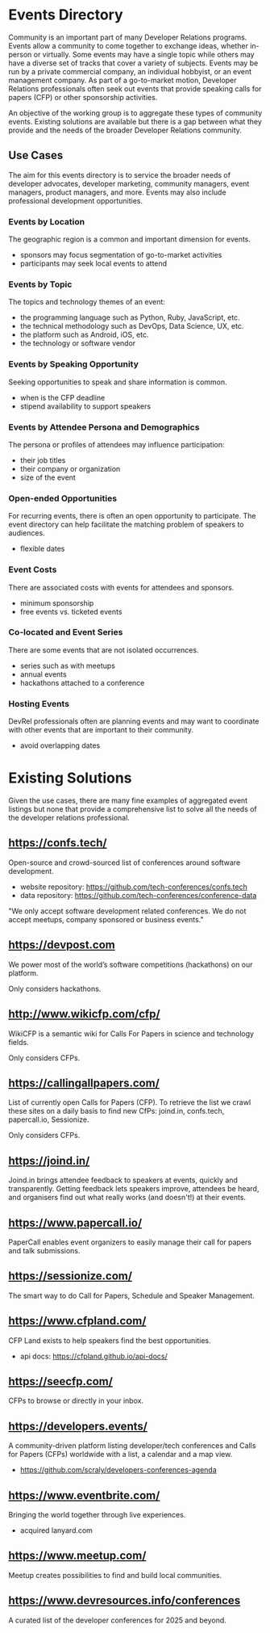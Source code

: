 # Events Directory

Community is an important part of many Developer Relations programs. Events allow a community to come together to exchange ideas, whether in-person or virtually. Some events may have a single topic while others may have a diverse set of tracks that cover a variety of subjects. Events may be run by a private commercial company, an individual hobbyist, or an event management company. As part of a go-to-market motion, Developer Relations professionals often seek out events that provide speaking calls for papers (CFP) or other sponsorship activities.

An objective of the working group is to aggregate these types of community events. Existing solutions are available but there is a gap between what they provide and the needs of the broader Developer Relations community. 

## Use Cases

The aim for this events directory is to service the broader needs of developer advocates, developer marketing, community managers, event managers, product managers, and more. Events may also include professional development opportunities.

### Events by Location

The geographic region is a common and important dimension for events.
- sponsors may focus segmentation of go-to-market activities
- participants may seek local events to attend

### Events by Topic

The topics and technology themes of an event:
- the programming language such as Python, Ruby, JavaScript, etc.
- the technical methodology such as DevOps, Data Science, UX, etc.
- the platform such as Android, iOS, etc.
- the technology or software vendor 

### Events by Speaking Opportunity

Seeking opportunities to speak and share information is common.
- when is the CFP deadline
- stipend availability to support speakers

### Events by Attendee Persona and Demographics

The persona or profiles of attendees may influence participation:
- their job titles
- their company or organization
- size of the event

### Open-ended Opportunities

For recurring events, there is often an open opportunity to participate. The event directory can help facilitate the matching problem of speakers to audiences.
- flexible dates

### Event Costs

There are associated costs with events for attendees and sponsors.
- minimum sponsorship
- free events vs. ticketed events

### Co-located and Event Series

There are some events that are not isolated occurrences.
- series such as with meetups
- annual events
- hackathons attached to a conference

### Hosting Events

DevRel professionals often are planning events and may want to coordinate with other events that are important to their community.
- avoid overlapping dates

# Existing Solutions

Given the use cases, there are many fine examples of aggregated event listings but none that provide a comprehensive list to solve all the needs of the developer relations professional.

## https://confs.tech/
Open-source and crowd-sourced list of conferences around software development.
- website repository: https://github.com/tech-conferences/confs.tech
- data repository: https://github.com/tech-conferences/conference-data

"We only accept software development related conferences. We do not accept meetups, company sponsored or business events."

## https://devpost.com
We power most of the world’s software competitions (hackathons) on our platform.

Only considers hackathons.

## http://www.wikicfp.com/cfp/
WikiCFP is a semantic wiki for Calls For Papers in science and technology fields.

Only considers CFPs.

## https://callingallpapers.com/
List of currently open Calls for Papers (CFP). To retrieve the list we crawl these sites on a daily basis to find new CfPs: joind.in, confs.tech, papercall.io, Sessionize.

Only considers CFPs.

## https://joind.in/
Joind.in brings attendee feedback to speakers at events, quickly and transparently. Getting feedback lets speakers improve, attendees be heard, and organisers find out what really works (and doesn't!) at their events.

## https://www.papercall.io/
PaperCall enables event organizers to easily manage their call for papers and talk submissions.

## https://sessionize.com/
The smart way to do Call for Papers, Schedule and Speaker Management.

## https://www.cfpland.com/
CFP Land exists to help speakers find the best opportunities.
- api docs: https://cfpland.github.io/api-docs/

## https://seecfp.com/
CFPs to browse or directly in your inbox.

## https://developers.events/
A community-driven platform listing developer/tech conferences and Calls for Papers (CFPs) worldwide with a list, a calendar and a map view.
- https://github.com/scraly/developers-conferences-agenda

## https://www.eventbrite.com/
Bringing the world together through live experiences.
- acquired lanyard.com

## https://www.meetup.com/
Meetup creates possibilities to find and build local communities.

## https://www.devresources.info/conferences
A curated list of the developer conferences for 2025 and beyond.






